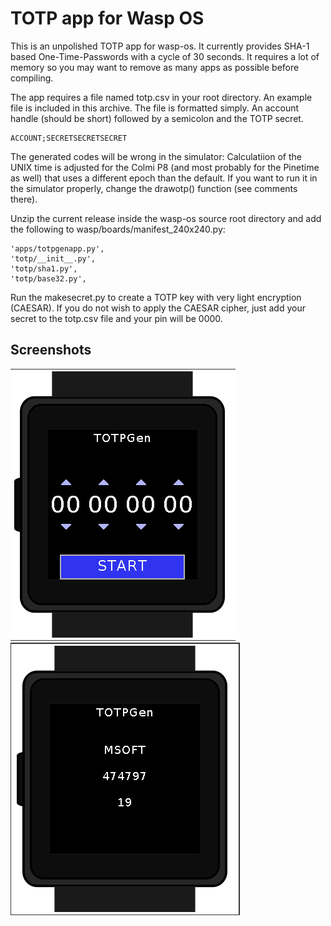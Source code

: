 # TOTP app for Wasp OS
This is an unpolished TOTP app for wasp-os. It currently provides SHA-1 based
One-Time-Passwords with a cycle of 30 seconds. It requires a lot of memory so
you may want to remove as many apps as possible before compiling.

The app requires a file named totp.csv in your root directory. An example file
is included in this archive. The file is formatted simply. An account handle
(should be short) followed by a semicolon and the TOTP secret.

    ACCOUNT;SECRETSECRETSECRET

The generated codes will be wrong in the simulator: Calculatiion of the UNIX
time is adjusted for the Colmi P8 (and most probably for the Pinetime as well)
that uses a different epoch than the default. If you want to run it in the
simulator properly, change the drawotp() function (see comments there).

Unzip the current release inside the wasp-os source root directory and add the following to
wasp/boards/manifest_240x240.py:

    'apps/totpgenapp.py', 
    'totp/__init__.py', 
    'totp/sha1.py', 
    'totp/base32.py',

Run the makesecret.py to create a TOTP key with very light encryption (CAESAR).
If you do not wish to apply the CAESAR cipher, just add your secret to the
totp.csv file and your pin will be 0000.

## Screenshots

![Screenshot of PIN entry screen](https://github.com/plan5/waspos-totpgenapp/blob/main/p8totp_pin.png?raw=true)
![Screenshot of TOTP screen](https://github.com/plan5/waspos-totpgenapp/blob/main/p8totp_totp.png?raw=true)
